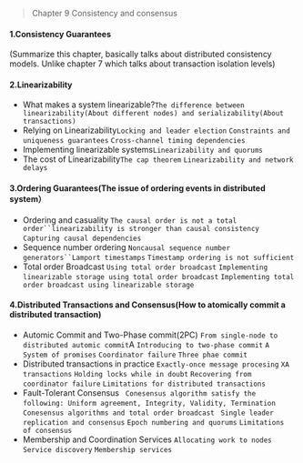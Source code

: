 > Chapter 9 Consistency and consensus

#### 1.Consistency Guarantees
(Summarize this chapter, basically talks about distributed consistency models.
Unlike chapter 7 which talks about transaction isolation levels)

#### 2.Linearizability
* What makes a system linearizable?`The difference between linearizability(About different nodes) and serializability(About transactions)`
* Relying on Linearizability`Locking and leader election` `Constraints and uniqueness guarantees`
  `Cross-channel timing dependencies` 
* Implementing linearizable systems`Linearizability and quorums`
* The cost of Linearizability`The cap theorem` `Linearizability and network delays`

#### 3.Ordering Guarantees(The issue of ordering events in distributed system）
* Ordering and casuality `The causal order is not a total order``linearizability is stronger than causal
consistency` `Capturing causal dependencies` 
* Sequence number ordering `Noncausal sequence number generators``Lamport timestamps`
`Timestamp ordering is not sufficient`
* Total order Broadcast `Using total order broadcast` `Implementing linearizable storage using total order broadcast`
`Implementing total order broadcast using linearizable storage`

#### 4.Distributed Transactions and Consensus(How to atomically commit a distributed transaction)
* Automic Commit and Two-Phase commit(2PC) `From single-node to distributed automic commit`A
  `Introducing to two-phase commit` `A System of promises` `Coordinator failure` `Three phae commit`
* Distributed transactions in practice `Exactly-once message procesing` `XA transactions` `Holding locks while in doubt` `Recovering from coordinator failure` `Limitations for distributed transactions`
* Fault-Tolerant Consensus ` Conesensus algorithm satisfy the following: Uniform agreement, Integrity, Validity, Termination` ` Conesensus algorithms and total order broadcast` ` Single leader replication and consensus`
`Epoch numbering and quorums` `Limitations of consensus` 
* Membership and Coordination Services `Allocating work to nodes` ` Service discovery` `Membership services`

